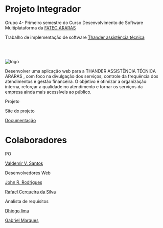 <!DOCTYPE html>
<html lang="pt-br">
<head>
    <meta charset="UTF-8">
    <meta name="viewport" content="width=device-width, initial-scale=1.0">
   
</head>
<body>
    <h1>Projeto Integrador</h1>

<p> Grupo 4- Primeiro semestre do Curso Desenvolvimento de Software Multiplataforma da <a href="https://fatecararas.cps.sp.gov.br/tecnologia-em-desenvolvimento-de-softwares-multiplataforma/"> FATEC ARARAS</a> </p>

<p> Trabalho de implementação de software <a 
href="">Thander assistência técnica</a></p>
<br> <br/>


![logo](https://github.com/user-attachments/assets/294d57b5-8043-4c6a-b19f-5c9bf310988a)


Desenvolver uma aplicação web para a THANDER ASSISTÊNCIA TÉCNICA ARARAS , com foco na divulgação dos serviços, controle da frequência dos atendimentos e gestão financeira. O objetivo é otimizar a organização interna, reforçar a qualidade no atendimento e tornar os serviços da empresa ainda mais acessíveis ao público.





<p>Projeto</p>
<p><a href="file:///C:/Users/Galego/Documents/PI/PI/C%C3%B3digo/home.html">Site do projeto</p>
<p><a href="">Documentação</a></p>

<h1>Colaboradores</h1>

<p>PO</p>
<p><a href="https://github.com/valdemirvalentin07">Valdemir V. Santos</a></p>

<p>Desenvolvedores Web</p>
<p><a href="https://github.com/johnrrodrigues">John R. Rodrigues</a></p>
<p><a href="https://github.com/rrafaelcerqueira">Rafael Cerqueira da Silva </a></p>


<p>Analista de requisitos</p>
<p><a href="https://github.com/Dhiii-Lima">Dhiogo lima</a></p>
<p><a href="https://github.com/GabrielT27">Gabriel Marques</a></p>



    
</body>
</html>


